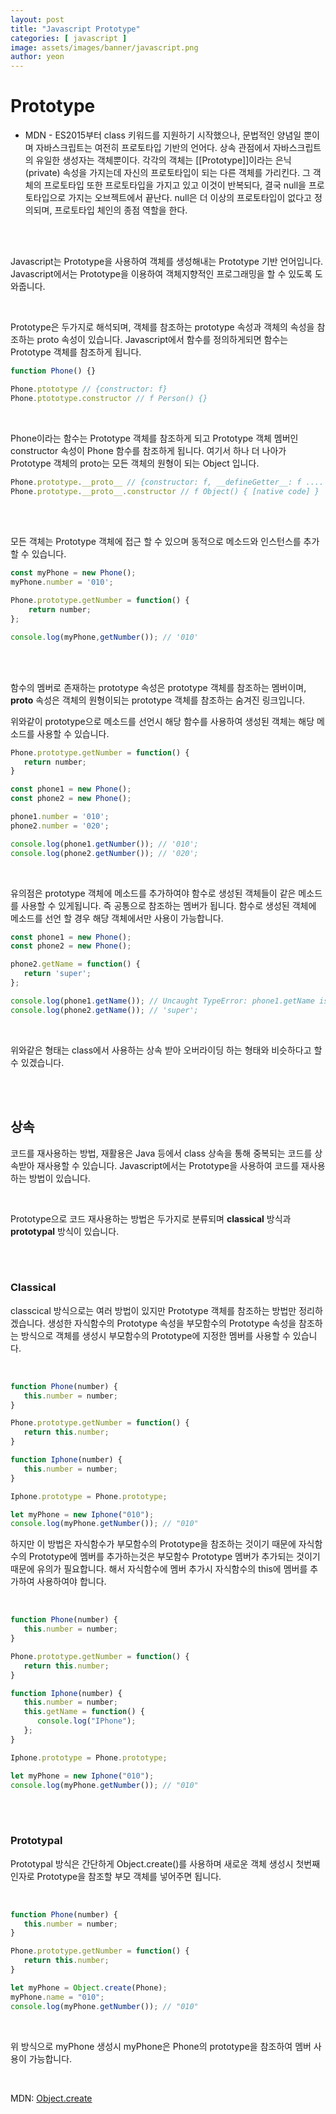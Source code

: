 ```yaml
---
layout: post
title: "Javascript Prototype"
categories: [ javascript ]
image: assets/images/banner/javascript.png
author: yeon
---
```


# Prototype

- MDN -
ES2015부터 class 키워드를 지원하기 시작했으나, 문법적인 양념일 뿐이며 자바스크립트는 여전히 프로토타입 기반의 언어다.
상속 관점에서 자바스크립트의 유일한 생성자는 객체뿐이다. 각각의 객체는 [[Prototype]]이라는 은닉(private) 속성을 가지는데 자신의 프로토타입이 되는 다른 객체를 가리킨다. 그 객체의 프로토타입 또한 프로토타입을 가지고 있고 이것이 반복되다, 결국 null을 프로토타입으로 가지는 오브젝트에서 끝난다. null은 더 이상의 프로토타입이 없다고 정의되며, 프로토타입 체인의 종점 역할을 한다. <br>

<br><br>

Javascript는 Prototype을 사용하여 객체를 생성해내는 Prototype 기반 언어입니다.
Javascript에서는 Prototype을 이용하여 객체지향적인 프로그래밍을 할 수 있도록 도와줍니다. <br>

<br>

Prototype은 두가지로 해석되며, 객체를 참조하는 prototype 속성과 객체의 속성을 참조하는 proto 속성이 있습니다.
Javascript에서 함수를 정의하게되면 함수는 Prototype 객체를 참조하게 됩니다. <br>

```javascript
function Phone() {}

Phone.ptototype // {constructor: f}
Phone.ptototype.constructor // f Person() {}
```

<br>

Phone이라는 함수는 Prototype 객체를 참조하게 되고 Prototype 객체 멤버인 constructor 속성이 Phone 함수를 참조하게 됩니다.
여기서 하나 더 나아가 Prototype 객체의 proto는 모든 객체의 원형이 되는 Object 입니다. <br>

```javascript
Phone.prototype.__proto__ // {constructor: f, __defineGetter__: f ....
Phone.prototype.__proto__.constructor // f Object() { [native code] }
```

<br><br>

모든 객체는 Prototype 객체에 접근 할 수 있으며 동적으로 메소드와 인스턴스를 추가할 수 있습니다.

```javascript
const myPhone = new Phone();
myPhone.number = '010';

Phone.prototype.getNumber = function() {
	return number;
};

console.log(myPhone,getNumber()); // '010'
```

<br><br>

함수의 멤버로 존재하는 prototype 속성은 prototype 객체를 참조하는 멤버이며, __proto__ 속성은 객체의 원형이되는 prototype 객체를 참조하는 숨겨진 링크입니다. <br>

위와같이 prototype으로 메소드를 선언시 해당 함수를 사용하여 생성된 객체는 해당 메소드를 사용할 수 있습니다. <br>

```javascript
Phone.prototype.getNumber = function() {
   return number;
}

const phone1 = new Phone();
const phone2 = new Phone();

phone1.number = '010';
phone2.number = '020';

console.log(phone1.getNumber()); // '010';
console.log(phone2.getNumber()); // '020';
```

<br>

유의점은 prototype 객체에 메소드를 추가하여야 함수로 생성된 객체들이 같은 메소드를 사용할 수 있게됩니다. 즉 공통으로 참조하는 멤버가 됩니다. 함수로 생성된 객체에 메소드를 선언 할 경우 해당 객체에서만 사용이 가능합니다. <br>

```javascript
const phone1 = new Phone();
const phone2 = new Phone();

phone2.getName = function() {
   return 'super';
};

console.log(phone1.getName()); // Uncaught TypeError: phone1.getName is not a function;
console.log(phone2.getName()); // 'super';
```

<br>

위와같은 형태는 class에서 사용하는 상속 받아 오버라이딩 하는 형태와 비슷하다고 할 수 있겠습니다.

<br><br>

## 상속

코드를 재사용하는 방법, 재활용은 Java 등에서 class 상속을 통해 중복되는 코드를 상속받아 재사용할 수 있습니다.
Javascript에서는 Prototype을 사용하여 코드를 재사용하는 방법이 있습니다. <br>

<br>

Prototype으로 코드 재사용하는 방법은 두가지로 분류되며 **classical** 방식과 **prototypal** 방식이 있습니다. <br>

<br><br>

### Classical
classcical 방식으로는 여러 방법이 있지만 Prototype 객체를 참조하는 방법만 정리하겠습니다.
생성한 자식함수의 Prototype 속성을 부모함수의 Prototype 속성을 참조하는 방식으로 객체를 생성시 부모함수의 Prototype에 지정한 멤버를 사용할 수 있습니다. <br>

<br>

```javascript
function Phone(number) {
   this.number = number;
}

Phone.prototype.getNumber = function() {
   return this.number;
}

function Iphone(number) {
   this.number = number;
}

Iphone.prototype = Phone.prototype;

let myPhone = new Iphone("010");
console.log(myPhone.getNumber()); // "010"
```

하지만 이 방법은 자식함수가 부모함수의 Prototype을 참조하는 것이기 때문에 자식함수의 Prototype에 멤버를 추가하는것은 부모함수 Prototype 멤버가 추가되는 것이기 때문에 유의가 필요합니다.
해서 자식함수에 멤버 추가시 자식함수의 this에 멤버를 추가하여 사용하여야 합니다. <br>

<br>

```javascript
function Phone(number) {
   this.number = number;
}

Phone.prototype.getNumber = function() {
   return this.number;
}

function Iphone(number) {
   this.number = number;
   this.getName = function() {
      console.log("IPhone");
   };
}

Iphone.prototype = Phone.prototype;

let myPhone = new Iphone("010");
console.log(myPhone.getNumber()); // "010"
```

<br><br>

### Prototypal
Prototypal 방식은 간단하게 Object.create()를 사용하며 새로운 객체 생성시 첫번째 인자로 Prototype을 참조할 부모 객체를 넣어주면 됩니다. <br>

<br>

```javascript
function Phone(number) {
   this.number = number;
}

Phone.prototype.getNumber = function() {
   return this.number;
}

let myPhone = Object.create(Phone);
myPhone.name = "010";
console.log(myPhone.getNumber()); // "010"
```

<br>

위 방식으로 myPhone 생성시 myPhone은 Phone의 prototype을 참조하여 멤버 사용이 가능합니다. <br>

<br>

MDN: [Object.create](https://developer.mozilla.org/ko/docs/Web/JavaScript/Reference/Global_Objects/Object/create)

<br><br><br> 